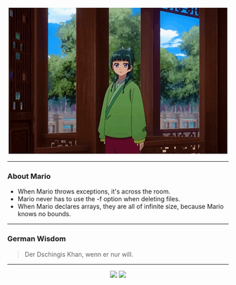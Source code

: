 <p align="center">
  <img src="assets/maomao.gif" />
</p>

---

### About Mario
- When Mario throws exceptions, it's across the room.
- Mario never has to use the -f option when deleting files.
- When Mario declares arrays, they are all of infinite size, because Mario knows no bounds.

---

### German Wisdom
> Der Dschingis Khan, wenn er nur will.

---

<p align="center">
  <a>
    <img height="180em" src="https://github-readme-stats-eight-theta.vercel.app/api?username=Torfkopp&show_icons=true&theme=dark&include_all_commits=true&count_private=true"/>
  </a>
  <a href="https://github.com/Torfkopp?tab=repositories">
    <img height="180em" src="https://github-readme-stats-eight-theta.vercel.app/api/top-langs/?username=torfkopp&layout=compact&theme=dark&langs_count=8&hide=java"/>
  </a>
</p>
